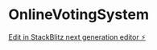 # OnlineVotingSystem

[Edit in StackBlitz next generation editor ⚡️](https://stackblitz.com/~/github.com/ShinobiUdon/OnlineVotingSystem)